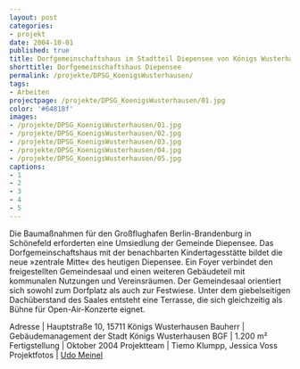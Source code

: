 ```yaml
---
layout: post
categories:
- projekt
date: 2004-10-01
published: true
title: Dorfgemeinschaftshaus im Stadtteil Diepensee von Königs Wusterhausen
shorttitle: Dorfgemeinschaftshaus Diepensee
permalink: /projekte/DPSG_KoenigsWusterhausen/
tags: 
- Arbeiten
projectpage: /projekte/DPSG_KoenigsWusterhausen/01.jpg 
color: '#64818f'
images:
- /projekte/DPSG_KoenigsWusterhausen/01.jpg
- /projekte/DPSG_KoenigsWusterhausen/02.jpg
- /projekte/DPSG_KoenigsWusterhausen/03.jpg
- /projekte/DPSG_KoenigsWusterhausen/04.jpg
- /projekte/DPSG_KoenigsWusterhausen/05.jpg
captions:
- 1
- 2
- 3
- 4
- 5 
---
```

Die Baumaßnahmen für den Großflughafen Berlin-Brandenburg in Schönefeld erforderten eine Umsiedlung der Gemeinde Diepensee. Das Dorfgemeinschaftshaus mit der benachbarten Kindertagesstätte bildet die neue »zentrale Mitte« des heutigen Diepensee. Ein Foyer verbindet den freigestellten Gemeindesaal und einen weiteren Gebäudeteil mit kommunalen Nutzungen und Vereinsräumen. Der Gemeindesaal orientiert sich sowohl zum Dorfplatz als auch zur Festwiese. Unter dem giebelseitigen Dachüberstand des Saales entsteht eine Terrasse, die sich gleichzeitig als Bühne für Open-Air-Konzerte eignet.

Adresse			|	Hauptstraße 10, 15711 Königs Wusterhausen 
Bauherr			|	Gebäudemanagement der Stadt Königs Wusterhausen 
BGF				|	1.200 m² 
Fertigstellung	|	Oktober 2004
Projektteam		|	Tiemo Klumpp, Jessica Voss 
Projektfotos	        |	[Udo Meinel](http://www.german-architects.com/de/udo-meinel)